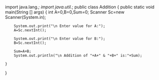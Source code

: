 import java.lang.*;
import java.util.*;
public class Addition 
{
     public static void main(String [] args)
     {
        int A=0,B=0,Sum=0;
        Scanner Sc=new Scanner(System.in);
        
        System.out.print("\n Enter value for A:");
        A=Sc.nextInt();

        System.out.print("\n Enter value for B:");
        B=Sc.nextInt();

        Sum=A+B;
        System.out.println("\n Addition of "+A+" & "+B+" is:"+Sum);

    }
}
